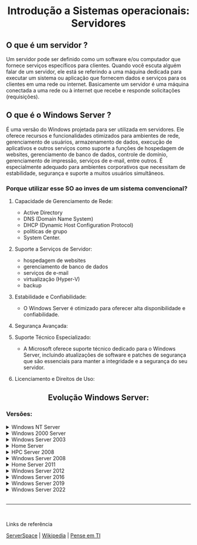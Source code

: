 <h1 align="center">Introdução a Sistemas operacionais: Servidores</h1>

## O que é um servidor ?

Um servidor pode ser definido como um software e/ou computador que fornece serviços específicos para clientes. Quando você escuta alguém falar de um servidor, ele está se referindo a uma máquina dedicada para executar um sistema ou aplicação que fornecem dados e serviços para os clientes em uma rede ou internet. Basicamente um servidor é uma máquina conectada a uma rede ou à internet que recebe e responde solicitações (requisições).

## O que é o Windows Server ?

É uma versão do Windows projetada para ser utilizada em servidores. Ele oferece recursos e funcionalidades otimizados para ambientes de rede, gerenciamento de usuários, armazenamento de dados, execução de aplicativos e outros serviços como suporte a funções de hospedagem de websites, gerenciamento de banco de dados, controle de domínio, gerenciamento de impressão, serviços de e-mail, entre outros. É especialmente adequado para ambientes corporativos que necessitam de estabilidade, segurança e suporte a muitos usuários simultâneos.

### Porque utilizar esse SO ao inves de um sistema convencional?

1. Capacidade de Gerenciamento de Rede:
    - Active Directory
	- DNS (Domain Name System)
	- DHCP (Dynamic Host Configuration Protocol)
	- políticas de grupo
	- System Center.

2. Suporte a Serviços de Servidor:
    - hospedagem de websites
	- gerenciamento de banco de dados
	- serviços de e-mail
	- virtualização (Hyper-V)
	- backup

3. Estabilidade e Confiabilidade:

    - O Windows Server é otimizado para oferecer alta disponibilidade e confiabilidade. 

4. Segurança Avançada:

5. Suporte Técnico Especializado:

    - A Microsoft oferece suporte técnico dedicado para o Windows Server, incluindo atualizações de software e patches de segurança que são essenciais para manter a integridade e a segurança do seu servidor.

6. Licenciamento e Direitos de Uso: 

<h2 align="center">Evolução Windows Server:</h1>

### Versões:

<details>
    <summary>Windows NT Server</summary>

</br>

<p align="center">
  <img src="https://github.com/peagaaa/Win-Server/blob/main/Assets/WinNT.png" alt="Imagem Windows NT">
</p>

    Edições:

    3.1 (Data de lançamento: 27/07/1993)
        Versões:
            Advanced Server
            Workstation

    3.5 (Data de lançamento: 21/09/1994)
        Versões:
            Workstation
            Server

    3.51 (Data de lançamento: 30/05/1995)
        Versões:
            Workstation
            Server

    4.0 (Data de lançamento: 29/07/1996)
        Versões:
            Workstation 
            Server
            Server Enterprise Edition
            Terminal Server
            Embedded

    Funcionalidades:

</details>

<details>
    <summary>Windows 2000 Server</summary>

    Data de lançamento: 17/02/2000
</br>

<p align="center">
  <img src="https://github.com/peagaaa/Win-Server/blob/main/Assets/Win2000.png" alt="Imagem Windows 2000">
</p>

    Funcionalidades: 

        Active Directory
        DNS Server
        DHCP Server
        Group Policy
        MMC
        Desfragmentação de disco
        Proteção de arquivos críticos do sistema

    Edições:

        Professional
        Server
        Advanced Server
        Datacenter Server

</details>

<details>
    <summary>Windows Server 2003</summary>

    Data de lançamento: 24/04/2003

</br>

<p align="center">
  <img src="https://github.com/peagaaa/Win-Server/blob/main/Assets/Win2003.png" alt="Imagem Windows 2003">
</p>

    Windows Server 2003 R2 (Data de lançamento: 06/12/2005)

</details>

<details>
    <summary>Home Server</summary>

    Data de lançamento: 07/11/2007

    Versão do Windows Server para servidores domésticos

</details>

<details>
    <summary>HPC Server 2008</summary>

    Data de lançamento: 22/09/2008

    Desenvolvido para computação de alto desempenho e resolução de problemas complexos, como:

        Decodificação de genomas
        Animação de filmes
        Análise de riscos financeiros
        Simplificação de simulação de testes de colisão
        Modelagem de soluções de meteorologia global
        Dinâmica de fluido computacional (CFD) e outros problemas altamente complexos.

    Funcionalidades:

        Integração com o Windows Azure na qual pode-se usar recursos em execução de um Datacenter do Windows, para ampliar a capacidade de seu cluster do Windows HPC local.
    
        Com o Windows HPC pode-se usar computadores inativos com Windows 7 para estender a capacidade de computação dos clusters existentes sem precisar comprar hardware adicional.

</details>

<details>
    <summary>Windows Server 2008</summary>

    Data de lançamento: 27/02/2008

</br>

<p align="center">
  <img src="https://github.com/peagaaa/Win-Server/blob/main/Assets/Win2008.png" alt="Imagem Windows 2008">
</p>

    Versões:

        Windows Server 2008 R2 (Data de lançamento: 22/10/2009)

    Funcionalidades:

        Virtualização Hyper-V 
        Server Core (Configuração e manutenção é feita inteiramente através de janelas de interface de linha de comando ou conectando-se à máquina remotamente)
        BitLocker
        IPv6 nativo
        Rede sem fio nativa
        Recuperação baseadas em imagem
        ASLR (randomização de layout de espaço de endereço)
        Firewall do Windows melhorado com configuração padrão segura
        Clustering de failover
        Windows System Resource Manager (gerenciamento de recursos e pode ser usado para controlar a quantidade de recursos que um processo ou um usuário pode usar com base nas prioridades de negócios).
        Melhorias no núcleo do SO
        Melhorias no Active Directory
        Melhorias relacionadas a políticas
        Aperfeiçoamentos de protocolo e criptografia

    Edições:

        Standard
        Enterprise 
        Datacenter 
        Web Server 

</details>

<details>
    <summary>Home Server 2011</summary>

    Data de lançamento: 06/04/2011

     Sistema operacional para servidores domésticos desenvolvido pela Microsoft para suceder o Windows Home Server.

</details>

<details>
    <summary>Windows Server 2012</summary>

</br>

<p align="center">
  <img src="https://github.com/peagaaa/Win-Server/blob/main/Assets/Win2012.png" alt="Imagem Windows 2012">
</p>

    Data de lançamento: 04/09/2012

    Versões: 
    
        Windows Server 2012 R2 (Data de lançamento: 18/10/2013)

    Funcionalidades:

        Interface do Windows 8
        Opções de instalação "Server Core" e "Server com uma GUI" 
        Nova versão do Gerenciador de Servidor
        Nova versão do Gerenciador de tarefas
        Nova versão do Hyper-V
        Servidor web IIS 8.0 da própria Microsoft

    Edições:

        Datacenter
        Standard
        Essentials
        Foundation

</details>

<details>
    <summary>Windows Server 2016</summary>

</br>

<p align="center">
  <img src="https://github.com/peagaaa/Win-Server/blob/main/Assets/Win2016.png" alt="Imagem Windows 2016">
</p>

    Data de lançamento: 12/10/2016

    Funcionalidades:

        Contêineres Windows
        Nano Server
        Interface do Windows 10
        Introdução a recursos para computação em nuvem
        Sistema de ficheiros distribuídos (DFS - Distributed File System)
        Serviços de Terminal (Terminal Services)
        Sistema de logs para anormalidades 

    Edições:

        Nano Server
        Stardard
        Datacenter
        Essentials

</details>

<details>
    <summary>Windows Server 2019</summary>

</br>

<p align="center">
  <img src="https://github.com/peagaaa/Win-Server/blob/main/Assets/Win2019.jpg" alt="Imagem Windows 2019">
</p>

    Data de lançamento: 

    Funcionalidades:

        Melhorias nas tecnologias para computação em nuvem (Windows Azure)

        Windows Admin Center: Uma nova maneira de administrar remotamente a infraestrutura do servidor, melhorar a infraestrutura hiperconvergente e o suporte profundo para o subsistema Linux.   

        Melhorias no desempenho da rede para cargas de trabalho virtuais
        Contêineres do Linux no Windows
        Infraestrutura Hiper-Convergente (IHC)
        Suporte do Kubernetes

</details>

<details>
    <summary>Windows Server 2022</summary>

</br>

<p align="center">
  <img src="https://github.com/peagaaa/Win-Server/blob/main/Assets/Win2022.png" alt="Imagem Windows 2022">
</p>

    Funcionalidades:

    Mais recursos de segurança:

        TPM 2.0[8]
        Servidor de núcleo seguro
        Credential Guard 
        Hypervisor-protected Code Integrity (HVCI)
        Inicialização segura do UEFI
        Proteção de inicialização DMA
        DNS sobre HTTPS
        Criptografia AES-256 no SMB

    Mais recurso de Armazenamento:

        Serviço de Migração de Armazenamento (SMS)
        Compressão do Server Message Block (SMB)
        Segurança e desempenho do armazenamento

    Benefícios do Azure hybrid

    Edições:

        Essentials: Destinado a pequenas empresas, máximo de 25 usuários e 50 dispositivos.

        Standard: Destinado a ambientes VCC físicos ou fracos, Apenas duas máquinas virtuais e um host Hyper-V são considerados utilizáveis.

        Datacenter: Destinado a data centers altamente virtualizados e ambientes de nuvem.

        Azure Datacenter: Projetado para a plataforma Microsoft Azure.

</details>

</br>

-------

</br>

Links de referência

[ServerSpace](https://serverspace.com.br/support/help/windows-server-versions-editions-licensing/) | [Wikipedia](https://pt.wikipedia.org/wiki/Windows_Server) | [Pense em TI](https://penseemti.com.br/artigos/a-historia-do-windows-server/)
